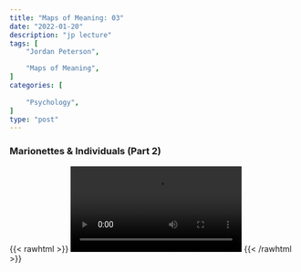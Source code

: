 ```yaml
---
title: "Maps of Meaning: 03"
date: "2022-01-20"
description: "jp lecture"
tags: [
    "Jordan Peterson",

    "Maps of Meaning",
]
categories: [
    
    "Psychology",
]
type: "post"
---
```


### Marionettes & Individuals (Part 2)

{{< rawhtml >}}
    <video width="auto" height="auto" controls>
        <source src="https://lectures.dev00ps.com/maps-of-meaning/2017%20Maps%20of%20Meaning%2003%20-%20Marionettes%20and%20Individuals%20%28Part%202%29.mp4" type="video/mp4"> 
    </video>
{{< /rawhtml >}}